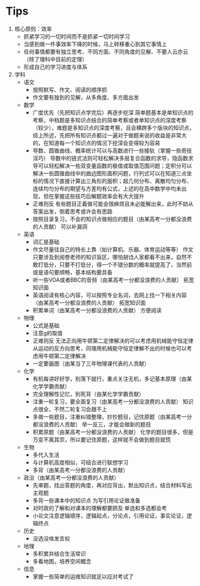 # Tips

1. 核心原则：效率
   - 抓紧学习的一切时间而不是抓紧一切时间学习
   - 当感到做一件事效率下降的时候，马上转移重心到其它事情上
   - 任何事情都要有独立思考、不同方面、不同角度的见解、不要人云亦云（除了理科中目前的定理）
   - 形成自己的学习进度与体系
2. 学科
   - 语文
       - 按照默写、作文、阅读的顺序抓
       - 作文要有独到的见解，从多角度、多方面出发
   - 数学
       - 广度优先（先把知识点学完后）再逐步挖深
         简单题基本是单知识点的考察，中档题是多知识点结合的简单考察或者单知识点的深度考察（较少），难题是多知识点的深度考察，且会横跨多个版块的知识点，综上所述，先把所有知识点都过一遍对于做题来说的收益是非常大的，在知道每一个知识点的情况下挖深会变得较为容易
       - 导数、圆锥曲线、概率统计可以与高数进行一些接轨（掌握一些奇技淫巧）
         导数中的链式法则可轻松解决多层复合函数的求导，隐函数求导可以轻松解决一些双变量函数的极值或取值范围问题；定积分可以解决一些圆锥曲线中的曲边图形面积问题，行列式可以在知道三点坐标的情况下直接计算出三角形的面积；超几何分布、离散均匀分布、连续均匀分布的期望与方差均有公式，上述的在高中数学中均未出现，但在掌握这些技巧后解题效率会有大大提升
       - 正难则反
         有些题目正着做可能会很麻烦且未必能解出来，此时不妨从答案出发，倒着思考或许会有思路
       - 按照目录复习，不会的知识点做相应的题目（由某高考一分都没浪费的人贡献）
         可以补漏洞
   - 英语
       - 词汇是基础
       - 作文尽量往自己的特长上靠（如计算机、乐器、体育运动等等）
         作文只要涉及到阅卷老师的知识盲区，哪怕胡诌人家都看不出来，自然不敢打低分，只要不打低分，得一个不错分数的概率就提高了，当然前提是语句要顺畅，基本结构要具备
       - 听一些VOA或者BBC的音频（由某高考一分都没浪费的人贡献）
         拓宽知识面
       - 英语阅读有核心内容，可以按照专业名词，去网上找一下相关内容（由某高考一分都没浪费的人贡献）
         拓宽知识面
       - 积累单词（由某高考一分都没浪费的人贡献）
         方便阅读
   - 物理
       - 公式是基础
       - 注意g的取值
       - 正难则反
         无法正向用牛顿第二定律解决的可以考虑用机械能守恒定律从运动的反方向思考，同理用机械能守恒定律解不出的时候也可以考虑用牛顿第二定律解决
       - 一定要画图（由某当了三年物理课代表的人贡献）
   - 化学
       - 有机每讲好好学，别落下就行，重点关注无机，多记基本原理（由某化学学霸贡献）
       - 完全理解性记忆，别死背（由某化学学霸贡献）
       - 注重一轮复习，要全面复习（由某高考一分都没浪费的人贡献）
         知识点很全，不然二轮复习会跟不上
       - 多做一些题目，注重纠错整理，抄抄题目，记住原题（由某高考一分都没浪费的人贡献）
         举一反三，才能会做新的题目
       - 积累原题（由某高考一分都没浪费的人贡献）
         化学的题目很多，但是万变不离其宗，所以要记住原题，这样就不会做到题目就慌  
   - 生物
       - 多代入生活
       - 与计算机高度相似，可结合进行联想学习
       - 多背（由某高考一分都没浪费的人贡献）
   - 政治（由某高考一分都没浪费的人贡献）
       - 先审题，找出答题的角度，再对应背出，默出知识点，结合材料写出主观题
       - 多背一些课本中的知识点
         为写引用论证做准备
       - 对时政的了解和对课本的理解都要顾及
         单选和多选都会考
       - 小论文注意逻辑顺序，逻辑起点，分论点，引用论证，事实论证，逻辑终点
   - 历史
       - 没选没啥发言权
   - 地理
       - 多积累并结合生活常识
       - 多看地图，培养空间概念
   - 信息
       - 掌握一些简单的运维知识就足以应对考试了
